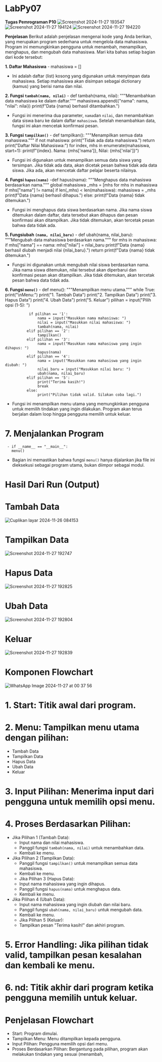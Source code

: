 # LabPy07
**Tugas Pemrograman P10**
![Screenshot 2024-11-27 193547](https://github.com/user-attachments/assets/d062a42f-891e-4dd5-8170-2d1ed2f2a1a8)
![Screenshot 2024-11-27 194124](https://github.com/user-attachments/assets/c55d6d8c-e288-4e1b-b3eb-2b452b56c723)
![Screenshot 2024-11-27 194220](https://github.com/user-attachments/assets/e734a66c-98b0-4df0-8424-cd4f74db11e2)

**Penjelasan**
Berikut adalah penjelasan mengenai kode yang Anda berikan, yang merupakan program sederhana untuk mengelola data mahasiswa. Program ini memungkinkan pengguna untuk menambah, menampilkan, menghapus, dan mengubah data mahasiswa. Mari kita bahas setiap bagian dari kode tersebut:

**1. Daftar Mahasiswa**
    - mahasiswa = []
  - Ini adalah daftar (list) kosong yang digunakan untuk menyimpan data mahasiswa. Setiap mahasiswa akan disimpan sebagai dictionary (kamus) yang berisi nama dan nilai.

**2. Fungsi `tambah(nama, nilai)`**
    - def tambah(nama, nilai):
          """Menambahkan data mahasiswa ke dalam daftar."""
          mahasiswa.append({"nama": nama, "nilai": nilai})
          print(f"Data {nama} berhasil ditambahkan.")
  - Fungsi ini menerima dua parameter, `nama`dan `nilai`, dan menambahkan data siswa baru ke dalam daftar `mahasiswa`. Setelah menambahkan data, fungsi ini akan mencetak 
    konfirmasi pesan.

 **3. Fungsi `tampilkan()`**
     - def tampilkan():
           """Menampilkan semua data mahasiswa."""
           if not mahasiswa:
               print("Tidak ada data mahasiswa.")
               return
           print("Daftar Nilai Mahasiswa:")
           for index, mhs in enumerate(mahasiswa, start=1):
               print(f"{index}. Nama: {mhs['nama']}, Nilai: {mhs['nilai']}")

  - Fungsi ini digunakan untuk menampilkan semua data siswa yang tersimpan. Jika tidak ada data, akan dicetak pesan bahwa tidak ada data siswa. Jika ada, akan mencetak 
    daftar pelajar beserta nilainya.

**4. Fungsi `hapus(nama)`**
     -def hapus(nama):
          """Menghapus data mahasiswa berdasarkan nama."""
          global mahasiswa
          _mhs = [mhs for mhs in mahasiswa if mhs["nama"] != nama]
          if len(_mhs) < len(mahasiswa):
              mahasiswa = _mhs
              print(f"Data {nama} berhasil dihapus.")
         else:
             print(f"Data {nama} tidak ditemukan.")
  - Fungsi ini menghapus data siswa berdasarkan nama. Jika nama siswa ditemukan dalam daftar, data tersebut akan dihapus dan pesan konfirmasi akan ditampilkan. Jika tidak 
    ditemukan, akan tercetak pesan bahwa data tidak ada.

 **5. Fungsiubah `(nama, nilai_baru)`**
     - def ubah(nama, nilai_baru):
           """Mengubah data mahasiswa berdasarkan nama."""
           for mhs in mahasiswa:
                if mhs["nama"] == nama:
                    mhs["nilai"] = nilai_baru
                    print(f"Data {nama} berhasil diubah menjadi nilai {nilai_baru}.")
                    return
            print(f"Data {nama} tidak ditemukan.")

  - Fungsi ini digunakan untuk mengubah nilai siswa berdasarkan nama. Jika nama siswa ditemukan, nilai tersebut akan diperbarui dan konfirmasi pesan akan ditampilkan. Jika 
    tidak ditemukan, akan tercetak pesan bahwa data tidak ada.

**6. Fungsi `menu()`**
     - def menu():
           """Menampilkan menu utama."""
           while True:
               print("\nMenu:")
               print("1. Tambah Data")
               print("2. Tampilkan Data")
               print("3. Hapus Data")
               print("4. Ubah Data")
               print("5. Keluar")
               pilihan = input("Pilih opsi (1-5): ")

               if pilihan == '1':
                   nama = input("Masukkan nama mahasiswa: ")
                   nilai = input("Masukkan nilai mahasiswa: ")
                   tambah(nama, nilai)
              elif pilihan == '2':
                   tampilkan()
              elif pilihan == '3':
                   nama = input("Masukkan nama mahasiswa yang ingin dihapus: ")
                   hapus(nama)
              elif pilihan == '4':
                   nama = input("Masukkan nama mahasiswa yang ingin diubah: ")
                   nilai_baru = input("Masukkan nilai baru: ")
                   ubah(nama, nilai_baru)
              elif pilihan == '5':
                   print("Terima kasih!")
                   break
              else:
                   print("Pilihan tidak valid. Silakan coba lagi.")

  - Fungsi ini menampilkan menu utama yang memungkinkan pengguna untuk memilih tindakan yang ingin dilakukan. Program akan terus berjalan dalam loop hingga pengguna memilih 
    untuk keluar.

# 7. Menjalankan Program
     - if __name__ == "__main__":
       menu()
  - Bagian ini memastikan bahwa fungsi `menu()` hanya dijalankan jika file ini dieksekusi sebagai program utama, bukan diimpor sebagai modul.

# Hasil Dari Run (Output)

# Tambah Data
![Cuplikan layar 2024-11-26 084153](https://github.com/user-attachments/assets/0a2d6cb9-ed1b-4097-9b88-7d1c0f13318d)

# Tampilkan Data
![Screenshot 2024-11-27 192747](https://github.com/user-attachments/assets/83f03c82-88a0-44e3-ad06-e011daa461ab)
# Hapus Data
![Screenshot 2024-11-27 192825](https://github.com/user-attachments/assets/8a6c9d57-a3b4-4739-b2b7-19c356d75728)
# Ubah Data 
![Screenshot 2024-11-27 192804](https://github.com/user-attachments/assets/879506a9-24f3-45ad-a2b9-b62552cb7c99)
# Keluar
![Screenshot 2024-11-27 192839](https://github.com/user-attachments/assets/24a1b19e-1442-4080-950f-33aba9a01159)

# Komponen Flowchart
![WhatsApp Image 2024-11-27 at 00 37 56](https://github.com/user-attachments/assets/244ef38e-a3c0-4c70-a927-0693a2d69638)

# 1. Start: Titik awal dari program.
# 2. Menu: Tampilkan menu utama dengan pilihan:
  - Tambah Data
  - Tampilkan Data
  - Hapus Data
  - Ubah Data
  - Keluar
# 3. Input Pilihan: Menerima input dari pengguna untuk memilih opsi menu.
# 4. Proses Berdasarkan Pilihan:
  - Jika Pilihan 1 (Tambah Data):
     - Input nama dan nilai mahasiswa.
     - Panggil fungsi `tambah(nama, nilai)` untuk menambahkan data.
     - Kembali ke menu.
  - Jika Pilihan 2 (Tampilkan Data):
     - Panggil fungsi `tampilkan()` untuk menampilkan semua data mahasiswa.
     - Kembali ke menu.
     - Jika Pilihan 3 (Hapus Data):
     - Input nama mahasiswa yang ingin dihapus.
     - Panggil fungsi `hapus(nama)` untuk menghapus data.
     - Kembali ke menu.
  - Jika Pilihan 4 (Ubah Data):
     - Input nama mahasiswa yang ingin diubah dan nilai baru.
     - Panggil fungsi `ubah(nama, nilai_baru)` untuk mengubah data.
     - Kembali ke menu.
     - Jika Pilihan 5 (Keluar):
     - Tampilkan pesan "Terima kasih!" dan akhiri program.
# 5. Error Handling: Jika pilihan tidak valid, tampilkan pesan kesalahan dan kembali ke menu.
# 6. nd: Titik akhir dari program ketika pengguna memilih untuk keluar.

# Penjelasan Flowchart
 - Start: Program dimulai.
 - Tampilkan Menu: Menu ditampilkan kepada pengguna.
 - Input Pilihan: Pengguna memilih opsi dari menu.
 - Proses Berdasarkan Pilihan: Bergantung pada pilihan, program akan melakukan tindakan yang sesuai (menambah,

